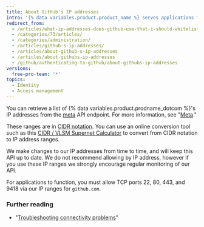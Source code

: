 ```yaml
---
title: About GitHub's IP addresses
intro: '{% data variables.product.product_name %} serves applications from multiple IP address ranges, which are available using the API.'
redirect_from:
  - /articles/what-ip-addresses-does-github-use-that-i-should-whitelist/
  - /categories/73/articles/
  - /categories/administration/
  - /articles/github-s-ip-addresses/
  - /articles/about-github-s-ip-addresses
  - /articles/about-githubs-ip-addresses
  - /github/authenticating-to-github/about-githubs-ip-addresses
versions:
  free-pro-team: '*'
topics:
  - Identity
  - Access management
---
```

You can retrieve a list of {% data variables.product.prodname_dotcom %}'s IP addresses from the [meta](https://api.github.com/meta) API endpoint. For more information, see "[Meta](/rest/reference/meta)."

These ranges are in [CIDR notation](https://en.wikipedia.org/wiki/Classless_Inter-Domain_Routing#CIDR_notation). You can use an online conversion tool such as this  [CIDR / VLSM Supernet Calculator](http://www.subnet-calculator.com/cidr.php) to convert from CIDR notation to IP address ranges.

We make changes to our IP addresses from time to time, and will keep this API up to date. We do not recommend allowing by IP address, however if you use these IP ranges we strongly encourage regular monitoring of our API.

For applications to function, you must allow TCP ports 22, 80, 443, and 9418 via our IP ranges for `github.com`.

### Further reading

- "[Troubleshooting connectivity problems](/articles/troubleshooting-connectivity-problems)"
